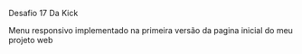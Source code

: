 Desafio 17 Da Kick

Menu responsivo implementado na primeira versão da pagina inicial do meu projeto web